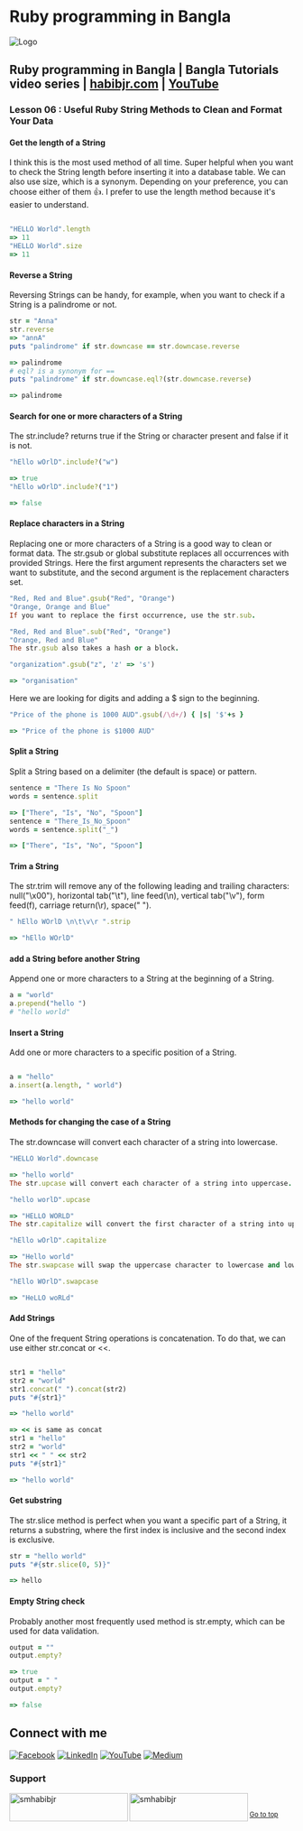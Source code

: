 # Ruby programming in Bangla

![Logo](https://miro.medium.com/max/1080/1*7e9D-oPWPIKBe2AQv862aA.png)


## Ruby programming in Bangla | Bangla Tutorials video series | [habibjr.com](https://www.habibjr.com/) | [YouTube](https://www.youtube.com/channel/UCAb6zCUBSCTGhXLME12XD5A)

### Lesson 06 : Useful Ruby String Methods to Clean and Format Your Data

#### Get the length of a String

I think this is the most used method of all time. Super helpful when you want to check the String length before inserting it into a database table. We can also use size, which is a synonym. Depending on your preference, you can choose either of them 👍. I prefer to use the length method because it's easier to understand.

````ruby 

"HELLO World".length 
=> 11
"HELLO World".size
=> 11

````

#### Reverse a String

Reversing Strings can be handy, for example, when you want to check if a String is a palindrome or not.

````ruby 
str = "Anna"
str.reverse 
=> "annA"
puts "palindrome" if str.downcase == str.downcase.reverse

=> palindrome
# eql? is a synonym for ==
puts "palindrome" if str.downcase.eql?(str.downcase.reverse)

=> palindrome
````
#### Search for one or more characters of a String

The str.include? returns true if the String or character present and false if it is not.

````ruby
"hEllo wOrlD".include?("w") 

=> true
"hEllo wOrlD".include?("1") 

=> false
````

#### Replace characters in a String

Replacing one or more characters of a String is a good way to clean or format data. The str.gsub or global substitute replaces all occurrences with provided Strings. Here the first argument represents the characters set we want to substitute, and the second argument is the replacement characters set.

````ruby 
"Red, Red and Blue".gsub("Red", "Orange") 
"Orange, Orange and Blue"
If you want to replace the first occurrence, use the str.sub.

"Red, Red and Blue".sub("Red", "Orange") 
"Orange, Red and Blue"
The str.gsub also takes a hash or a block.

"organization".gsub("z", 'z' => 's') 

=> "organisation"
````

Here we are looking for digits and adding a $ sign to the beginning.

````ruby 
"Price of the phone is 1000 AUD".gsub(/\d+/) { |s| '$'+s } 

=> "Price of the phone is $1000 AUD"
````


#### Split a String

Split a String based on a delimiter (the default is space) or pattern.

````ruby 
sentence = "There Is No Spoon"
words = sentence.split

=> ["There", "Is", "No", "Spoon"]
sentence = "There_Is_No_Spoon"
words = sentence.split("_")

=> ["There", "Is", "No", "Spoon"]
````

#### Trim a String

The str.trim will remove any of the following leading and trailing characters: null("\x00"), horizontal tab("\t"), line feed(\n), vertical tab("\v"), form feed(f), carriage return(\r), space(" ").

````ruby 
" hEllo WOrlD \n\t\v\r ".strip 

=> "hEllo WOrlD"
````

#### add a String before another String

Append one or more characters to a String at the beginning of a String.

````ruby 
a = "world" 
a.prepend("hello ") 
# "hello world"
````

#### Insert a String

Add one or more characters to a specific position of a String.

````ruby 

a = "hello" 
a.insert(a.length, " world") 

=> "hello world"
````

#### Methods for changing the case of a String

The str.downcase will convert each character of a string into lowercase.

````ruby 
"HELLO World".downcase 

=> "hello world"
The str.upcase will convert each character of a string into uppercase.

"hello worlD".upcase 

=> "HELLO WORLD"
The str.capitalize will convert the first character of a string into uppercase and rest of to lowercase.

"hEllo wOrlD".capitalize 

=> "Hello world"
The str.swapcase will swap the uppercase character to lowercase and lowercase character to uppercase of a string.

"hEllo WOrlD".swapcase 

=> "HeLLO woRLd"
````

#### Add Strings

One of the frequent String operations is concatenation. To do that, we can use either str.concat or <<.

````ruby 

str1 = "hello"
str2 = "world"
str1.concat(" ").concat(str2)
puts "#{str1}"

=> "hello world"

=> << is same as concat
str1 = "hello"
str2 = "world"
str1 << " " << str2
puts "#{str1}"

=> "hello world"
````

#### Get substring

The str.slice method is perfect when you want a specific part of a String, it returns a substring, where the first index is inclusive and the second index is exclusive.

````ruby 
str = "hello world"
puts "#{str.slice(0, 5)}"

=> hello
````

#### Empty String check
Probably another most frequently used method is str.empty, which can be used for data validation.

````ruby 
output = ""
output.empty?

=> true
output = " "
output.empty?

=> false
````

## Connect with me

[![Facebook](https://img.shields.io/badge/Facebook-%231877F2.svg?logo=Facebook&logoColor=white)](https://facebook.com/smhabibjr) 
[![LinkedIn](https://img.shields.io/badge/LinkedIn-%230077B5.svg?logo=linkedin&logoColor=white)](https://linkedin.com/in/smhabibjr) 
[![YouTube](https://img.shields.io/badge/YouTube-%23FF0000.svg?logo=YouTube&logoColor=white)](https://youtube.com/c/HabibJr)
[![Medium](https://img.shields.io/badge/Medium-12100E?logo=medium&logoColor=white)](https://medium.com/@smhabibjr)

<h3 align="left">Support</h3>
<p><a href="https://www.buymeacoffee.com/smhabibjr"> <img align="left" src="https://cdn.buymeacoffee.com/buttons/v2/default-yellow.png" height="50" width="210" alt="smhabibjr" /></a>
<a href="https://paypal.me/habib2030"> <img align="left" src="https://img.shields.io/badge/PayPal-00457C" height="50" width="210" alt="smhabibjr" /></a>
</p>
<br>

<sup align="left"><a href="#ruby-programming-in-bangla">Go to top</a></sup>
